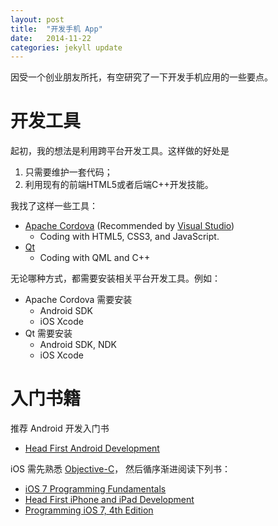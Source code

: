 ```yaml
---
layout: post
title:  "开发手机 App"
date:   2014-11-22
categories: jekyll update
---
```


因受一个创业朋友所托，有空研究了一下开发手机应用的一些要点。

# 开发工具

起初，我的想法是利用跨平台开发工具。这样做的好处是

1. 只需要维护一套代码；
2. 利用现有的前端HTML5或者后端C++开发技能。

我找了这样一些工具：

* [Apache Cordova](http://cordova.apache.org) (Recommended by [Visual Studio](http://www.visualstudio.com/news/vs2013-community-vs))
  * Coding with HTML5, CSS3, and JavaScript. 
* [Qt](http://qt-project.org/doc/qt-5/supported-platforms.html#mobile-platforms)
  * Coding with QML and C++

无论哪种方式，都需要安装相关平台开发工具。例如：

* Apache Cordova 需要安装
  * Android SDK
  * iOS Xcode
* Qt 需要安装
  * Android SDK, NDK
  * iOS Xcode

# 入门书籍

推荐 Android 开发入门书

* [Head First Android Development](http://www.it-ebooks.info/book/644/)

iOS 需先熟悉 [Objective-C](http://en.wikipedia.org/wiki/Objective-C)， 
然后循序渐进阅读下列书：

* [iOS 7 Programming Fundamentals](http://www.it-ebooks.info/book/3084/)
* [Head First iPhone and iPad Development](http://it-ebooks.info/book/3196/)
* [Programming iOS 7, 4th Edition](http://www.it-ebooks.info/book/3138/)
